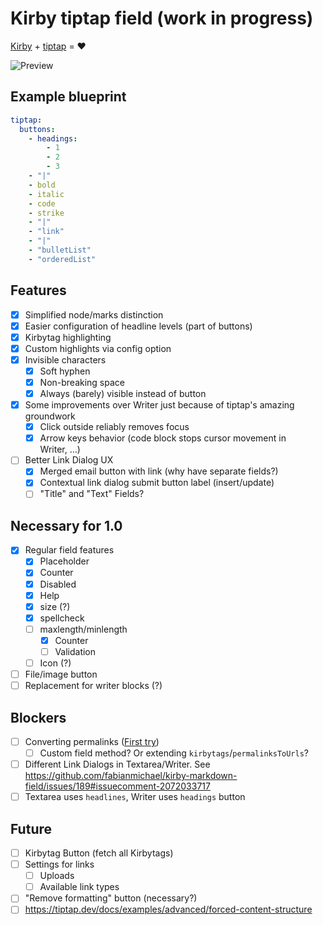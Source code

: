 # Kirby tiptap field (work in progress)

[Kirby](https://getkirby.com/) + [tiptap](https://tiptap.dev/) = ❤️

![Preview](https://github.com/user-attachments/assets/bc67ae1f-3705-49be-8425-f0c74393c160)

## Example blueprint

```yml
tiptap:
  buttons:
    - headings:
        - 1
        - 2
        - 3
    - "|"
    - bold
    - italic
    - code
    - strike
    - "|"
    - "link"
    - "|"
    - "bulletList"
    - "orderedList"
```

## Features

- [x] Simplified node/marks distinction
- [x] Easier configuration of headline levels (part of buttons)
- [x] Kirbytag highlighting
- [x] Custom highlights via config option
- [x] Invisible characters
  - [x] Soft hyphen
  - [x] Non-breaking space
  - [x] Always (barely) visible instead of button
- [x] Some improvements over Writer just because of tiptap's amazing groundwork
  - [x] Click outside reliably removes focus
  - [x] Arrow keys behavior (code block stops cursor movement in Writer, …)
- [ ] Better Link Dialog UX
  - [x] Merged email button with link (why have separate fields?)
  - [x] Contextual link dialog submit button label (insert/update)
  - [ ] "Title" and "Text" Fields?

## Necessary for 1.0

- [x] Regular field features
  - [x] Placeholder
  - [x] Counter
  - [x] Disabled
  - [x] Help
  - [x] size (?)
  - [x] spellcheck
  - [ ] maxlength/minlength
    - [x] Counter
    - [ ] Validation
  - [ ] Icon (?)
- [ ] File/image button
- [ ] Replacement for writer blocks (?)

## Blockers

- [ ] Converting permalinks ([First try](https://forum.getkirby.com/t/overwrite-tostring-method-for-custom-field/33053))
  - [ ] Custom field method? Or extending `kirbytags`/`permalinksToUrls`?
- [ ] Different Link Dialogs in Textarea/Writer. See https://github.com/fabianmichael/kirby-markdown-field/issues/189#issuecomment-2072033717
- [ ] Textarea uses `headlines`, Writer uses `headings` button

## Future

- [ ] Kirbytag Button (fetch all Kirbytags)
- [ ] Settings for links
  - [ ] Uploads
  - [ ] Available link types
- [ ] "Remove formatting" button (necessary?)
- [ ] https://tiptap.dev/docs/examples/advanced/forced-content-structure
